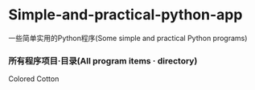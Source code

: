 # Simple-and-practical-python-app
一些简单实用的Python程序(Some simple and practical Python programs)
### 所有程序项目·目录(All program items · directory)
Colored Cotton
